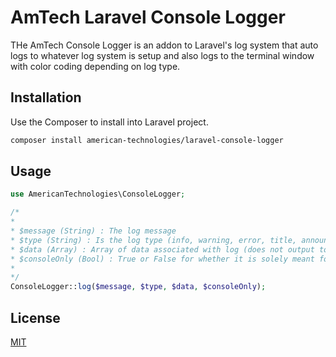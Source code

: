 # AmTech Laravel Console Logger

THe AmTech Console Logger is an addon to Laravel's log system that auto logs to whatever log system is setup and also logs to the terminal window with color coding depending on log type.

## Installation

Use the Composer to install into Laravel project.

```bash
composer install american-technologies/laravel-console-logger
```

## Usage

```php
use AmericanTechnologies\ConsoleLogger;

/*
*
* $message (String) : The log message
* $type (String) : Is the log type (info, warning, error, title, announcement, notice, success)
* $data (Array) : Array of data associated with log (does not output to console/terminal window)
* $consoleOnly (Bool) : True or False for whether it is solely meant for the console
*
*/
ConsoleLogger::log($message, $type, $data, $consoleOnly);

```

## License
[MIT](https://choosealicense.com/licenses/mit/)